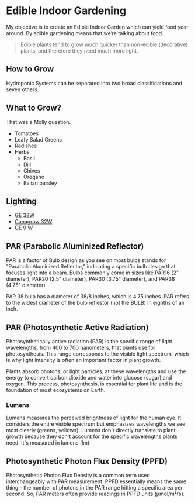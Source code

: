 # Edible Indoor Gardening

My objective is to create an Edible Indoor Garden which can yield food year around. By edible gardening means that we’re talking about food.

>Edible plants tend to grow much quicker than non-edible (decorative) plants, and therefore they need much more light.

## How to Grow

Hydroponic Systems can be separated into two broad classifications and seven others.

## What to Grow?

That was a Molly question.

- Tomatoes
- Leafy Salad Greens
- Radishes
- Herbs
  - Basil
  - Dill
  - Chives
  - Oregano
  - Italian parsley

## Lighting

- [GE 32W](https://amzn.to/3wZsE9b)
- [Canagrow 32W](https://amzn.to/3x5kLzg)
- [GE 9 W](https://amzn.to/3ahpmnT)

## PAR (Parabolic Aluminized Reflector)

PAR is a factor of Bulb design as you see on most bulbs stands for "Parabolic Aluminized Reflector," indicating a specific bulb design that focuses light into a beam. Bulbs commonly come in sizes like PAR16 (2" diameter), PAR20 (2.5" diameter), PAR30 (3.75" diameter), and PAR38 (4.75" diameter).

PAR 38 bulb has a diameter of 38/8 inches, which is 4.75 inches. PAR refers to the widest diameter of the bulb reflestor (not the BULB) in eighths of an inch.

## PAR (Photosynthetic Active Radiation)

Photosynthetically active radiation (PAR) is the specific range of light wavelengths, from 400 to 700 nanometers, that plants use for photosynthesis. This range corresponds to the visible light spectrum, which is why light intensity is often an important factor in plant growth.

Plants absorb photons, or light particles, at these wavelengths and use the energy to convert carbon dioxide and water into glucose (sugar) and oxygen. This process, photosynthesis, is essential for plant life and is the foundation of most ecosystems on Earth.

### Lumens

Lumens measures the perceived brightness of light for the human eye. It considers the entire visible spectrum but emphasizes wavelengths we see most clearly (greens, yellows). Lumens don't directly translate to plant growth because they don't account for the specific wavelengths plants need. It's measured in lumens (lm).

## Photosynthetic Photon Flux Density (PPFD)

Photosynthetic Photon Flux Density is a common term used interchangeably with PAR measurement. PPFD essentially means the same thing - the number of photons in the PAR range hitting a specific area per second. So, PAR meters often provide readings in PPFD units (µmol/m²/s).
